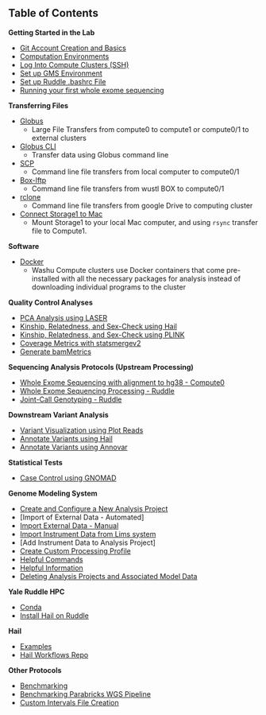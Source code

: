 # 
## Table of Contents
**Getting Started in the Lab**
  * [Git Account Creation and Basics](./getting_started/Git.md "Git")
  * [Computation Environments](./getting_started/computation_environments.md)
  * [Log Into Compute Clusters (SSH)](./getting_started/SSH.md "Logging In (SSH)")
  * [Set up GMS Environment](./getting_started/gms_set_up.md)
  * [Set up Ruddle .bashrc File](./getting_started/set_up_ruddle_bashrc.md)
  * [Running your first whole exome sequencing](./getting_started/first_exome_run.md)

**Transferring Files**
  * [Globus](./transferring_files/Globus.md "Globus")
    * Large File Transfers from compute0 to compute1 or compute0/1 to external clusters
  * [Globus CLI](https://github.com/jinlab-washu/Jin-lab.manual/blob/master/transferring_files/Globus_CLI.md)
    * Transfer data using Globus command line
  * [SCP](./transferring_files/SCP.md "SCP")
    * Command line file transfers from local computer to compute0/1
  * [Box-lftp](./transferring_files/box_lftp.md)
    * Command line file transfers from wustl BOX to compute0/1
  * [rclone](./transferring_files/rclone.md)
    * Command line file transfers from google Drive to computing cluster
  * [Connect Storage1 to Mac](./transferring_files/connect_Storage1_to_Mac.md)
    * Mount Storage1 to your local Mac computer, and using `rsync` transfer file to Compute1.

**Software**
  * [Docker](./tools/Docker.md "Docker")
    * Washu Compute clusters use Docker containers that come pre-installed with all the necessary packages for analysis instead of downloading individual programs to the cluster

**Quality Control Analyses**
  * [PCA Analysis using LASER](./quality_control_analyses/pca_analysis_w_trace.md)
  * [Kinship, Relatedness, and Sex-Check using Hail](https://github.com/jinlab-washu/Yale.CMG.workflows/blob/master/qc_analyses.md)
  * [Kinship, Relatedness, and Sex-Check using PLINK](./quality_control_analyses/plink_analysis.md)
  * [Coverage Metrics with statsmergev2](./quality_control_analyses/statsmerge_v2.md)
  * [Generate bamMetrics](https://github.com/jinlab-washu/Jin-lab.manual/blob/master/quality_control_analyses/create_bamMetrics.md)

**Sequencing Analysis Protocols (Upstream Processing)**  
  * [Whole Exome Sequencing with alignment to hg38 - Compute0](./seq_analysis_protocols/whole_exome_compute0.md)
  * [Whole Exome Sequencing Processing - Ruddle](./seq_analysis_protocols/ruddle_exome.md)
  * [Joint-Call Genotyping - Ruddle](./seq_analysis_protocols/joint_call_genotyping_ruddle.md)

**Downstream Variant Analysis**
  * [Variant Visualization using Plot Reads](./downstream_variant_analysis/plot_reads.md)
  * [Annotate Variants using Hail](https://github.com/jinlab-washu/Yale.CMG.workflows/blob/master/hail_pipeline/generate_mt_generic.md)  
  * [Annotate Variants using Annovar](./downstream_variant_analysis/AnnotateVariantsUsingAnnovar.md)

**Statistical Tests**
  * [Case Control using GNOMAD](./stat_tests/case_control_GNOMAD)

**Genome Modeling System**
  * [Create and Configure a New Analysis Project](./Genome_Modeling_System/create_analysis_project_GMS.md)
  * [Import of External Data - Automated]
  * [Import External Data - Manual](./Genome_Modeling_System/import_external_data_manually.md)
  * [Import Instrument Data from Lims system](https://github.com/jinlab-washu/Jin-lab.manual/blob/master/Genome_Modeling_System/import_instrument_data_from_lims_system.md)
  * [Add Instrument Data to Analysis Project]
  * [Create Custom Processing Profile](./Genome_Modeling_System/custom_processing_profile.md)
  * [Helpful Commands](./Genome_Modeling_System/gms_commands.md)
  * [Helpful Information](./Genome_Modeling_System/gms_info.md)
  * [Deleting Analysis Projects and Associated Model Data](./Genome_Modeling_System/delete_model_data.md)

**Yale Ruddle HPC**
  * [Conda](./yale_ruddle/conda.md)
  * [Install Hail on Ruddle](./yale_ruddle/Hail_Installation.md)

**Hail**
  * [Examples](./hail/examples)
  * [Hail Workflows Repo](https://github.com/jinlab-washu/Yale.CMG.workflows)

**Other Protocols**
  * [Benchmarking](./other_protocols/benchmarking_WES.md)
  * [Benchmarking Parabricks WGS Pipeline](https://github.com/jinlab-washu/Parabricks_pipeline/blob/main/benchmarking_WGS_Parabricks_Germline_pipeline.md)
  * [Custom Intervals File Creation](./other_protocols/custom-interval-creation.md)
